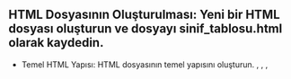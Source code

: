 ## HTML Dosyasının Oluşturulması: Yeni bir HTML dosyası oluşturun ve dosyayı sinif_tablosu.html olarak kaydedin.

- Temel HTML Yapısı: HTML dosyasının temel yapısını oluşturun. <html>, <head>, <body>, <title> ve <style> etiketlerini doğru bir şekilde kullanın.

- Sayfa Başlığı: Sayfanın başlığı olarak "Sınıf Tablosu" ifadesini kullanın ve <h1> etiketi ile sayfa başlığını belirleyin.

- Tablonun Oluşturulması: <table> etiketi ile bir tablo oluşturun. Tabloya başlık (header) satırı ekleyin ve dört sütun başlığı tanımlayın: "Öğrenci Numarası", "Adı", "Soyadı" ve "Notu".

- Öğrenci Bilgileri: Tabloya en az 5 öğrenci ekleyin. Her öğrenci için "Öğrenci Numarası", "Adı", "Soyadı" ve "Notu" bilgilerini doldurun.

- Tablo Stilinin Belirlenmesi: Tabloya bazı temel stiller uygulayın:

- Tablonun genişliğini yüzde 100 yapın.

- Hücrelerin (th, td) kenarlıklarını belirleyin ve padding (iç boşluk) ekleyin.

- Tablo başlık satırının (th) arka plan rengini belirleyin.

- Yeni Öğrenciler Ekleme: Tabloya en az 3 öğrenci daha ekleyin. Yeni öğrencilerin "Öğrenci Numarası", "Adı", "Soyadı" ve "Notu" bilgilerini doldurun.

- Yeni Sütun Ekleme: Tabloya yeni bir sütun ekleyerek öğrencilerin "Doğum Tarihi" bilgilerini ekleyin. Hem başlık satırına hem de her öğrenci için doğum tarihi bilgisi ekleyin.